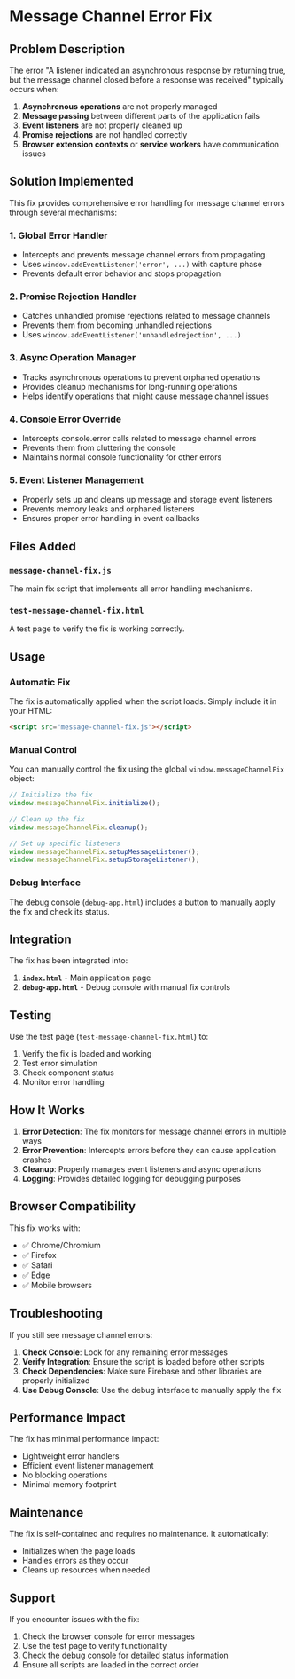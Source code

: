 # Message Channel Error Fix

## Problem Description

The error "A listener indicated an asynchronous response by returning true, but the message channel closed before a response was received" typically occurs when:

1. **Asynchronous operations** are not properly managed
2. **Message passing** between different parts of the application fails
3. **Event listeners** are not properly cleaned up
4. **Promise rejections** are not handled correctly
5. **Browser extension contexts** or **service workers** have communication issues

## Solution Implemented

This fix provides comprehensive error handling for message channel errors through several mechanisms:

### 1. Global Error Handler
- Intercepts and prevents message channel errors from propagating
- Uses `window.addEventListener('error', ...)` with capture phase
- Prevents default error behavior and stops propagation

### 2. Promise Rejection Handler
- Catches unhandled promise rejections related to message channels
- Prevents them from becoming unhandled rejections
- Uses `window.addEventListener('unhandledrejection', ...)`

### 3. Async Operation Manager
- Tracks asynchronous operations to prevent orphaned operations
- Provides cleanup mechanisms for long-running operations
- Helps identify operations that might cause message channel issues

### 4. Console Error Override
- Intercepts console.error calls related to message channel errors
- Prevents them from cluttering the console
- Maintains normal console functionality for other errors

### 5. Event Listener Management
- Properly sets up and cleans up message and storage event listeners
- Prevents memory leaks and orphaned listeners
- Ensures proper error handling in event callbacks

## Files Added

### `message-channel-fix.js`
The main fix script that implements all error handling mechanisms.

### `test-message-channel-fix.html`
A test page to verify the fix is working correctly.

## Usage

### Automatic Fix
The fix is automatically applied when the script loads. Simply include it in your HTML:

```html
<script src="message-channel-fix.js"></script>
```

### Manual Control
You can manually control the fix using the global `window.messageChannelFix` object:

```javascript
// Initialize the fix
window.messageChannelFix.initialize();

// Clean up the fix
window.messageChannelFix.cleanup();

// Set up specific listeners
window.messageChannelFix.setupMessageListener();
window.messageChannelFix.setupStorageListener();
```

### Debug Interface
The debug console (`debug-app.html`) includes a button to manually apply the fix and check its status.

## Integration

The fix has been integrated into:

1. **`index.html`** - Main application page
2. **`debug-app.html`** - Debug console with manual fix controls

## Testing

Use the test page (`test-message-channel-fix.html`) to:

1. Verify the fix is loaded and working
2. Test error simulation
3. Check component status
4. Monitor error handling

## How It Works

1. **Error Detection**: The fix monitors for message channel errors in multiple ways
2. **Error Prevention**: Intercepts errors before they can cause application crashes
3. **Cleanup**: Properly manages event listeners and async operations
4. **Logging**: Provides detailed logging for debugging purposes

## Browser Compatibility

This fix works with:
- ✅ Chrome/Chromium
- ✅ Firefox
- ✅ Safari
- ✅ Edge
- ✅ Mobile browsers

## Troubleshooting

If you still see message channel errors:

1. **Check Console**: Look for any remaining error messages
2. **Verify Integration**: Ensure the script is loaded before other scripts
3. **Check Dependencies**: Make sure Firebase and other libraries are properly initialized
4. **Use Debug Console**: Use the debug interface to manually apply the fix

## Performance Impact

The fix has minimal performance impact:
- Lightweight error handlers
- Efficient event listener management
- No blocking operations
- Minimal memory footprint

## Maintenance

The fix is self-contained and requires no maintenance. It automatically:
- Initializes when the page loads
- Handles errors as they occur
- Cleans up resources when needed

## Support

If you encounter issues with the fix:
1. Check the browser console for error messages
2. Use the test page to verify functionality
3. Check the debug console for detailed status information
4. Ensure all scripts are loaded in the correct order



